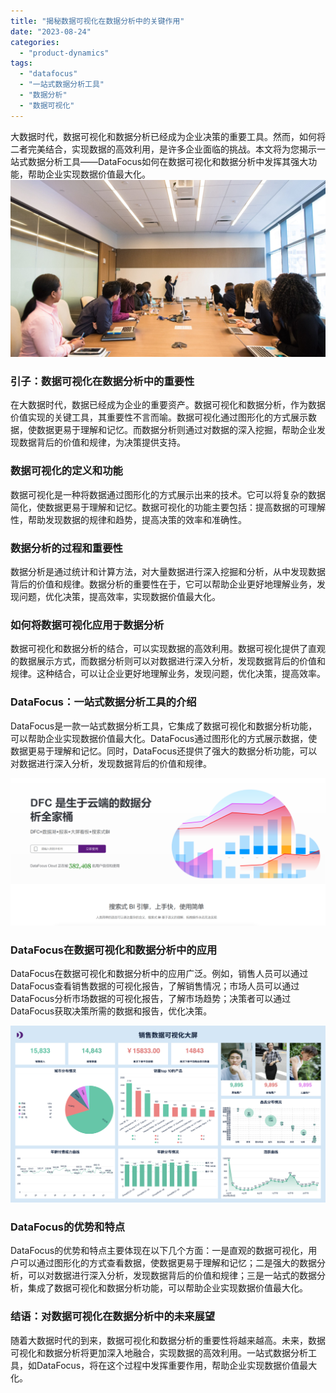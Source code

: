 ```yaml
---
title: "揭秘数据可视化在数据分析中的关键作用"
date: "2023-08-24"
categories: 
  - "product-dynamics"
tags: 
  - "datafocus"
  - "一站式数据分析工具"
  - "数据分析"
  - "数据可视化"
---
```


大数据时代，数据可视化和数据分析已经成为企业决策的重要工具。然而，如何将二者完美结合，实现数据的高效利用，是许多企业面临的挑战。本文将为您揭示一站式数据分析工具——DataFocus如何在数据可视化和数据分析中发挥其强大功能，帮助企业实现数据价值最大化。 ![](images/1690448743-pexels-christina-morillo-1181396-scaled.jpg)

### 引子：数据可视化在数据分析中的重要性

在大数据时代，数据已经成为企业的重要资产。数据可视化和数据分析，作为数据价值实现的关键工具，其重要性不言而喻。数据可视化通过图形化的方式展示数据，使数据更易于理解和记忆。而数据分析则通过对数据的深入挖掘，帮助企业发现数据背后的价值和规律，为决策提供支持。

### 数据可视化的定义和功能

数据可视化是一种将数据通过图形化的方式展示出来的技术。它可以将复杂的数据简化，使数据更易于理解和记忆。数据可视化的功能主要包括：提高数据的可理解性，帮助发现数据的规律和趋势，提高决策的效率和准确性。

### 数据分析的过程和重要性

数据分析是通过统计和计算方法，对大量数据进行深入挖掘和分析，从中发现数据背后的价值和规律。数据分析的重要性在于，它可以帮助企业更好地理解业务，发现问题，优化决策，提高效率，实现数据价值最大化。

### 如何将数据可视化应用于数据分析

数据可视化和数据分析的结合，可以实现数据的高效利用。数据可视化提供了直观的数据展示方式，而数据分析则可以对数据进行深入分析，发现数据背后的价值和规律。这种结合，可以让企业更好地理解业务，发现问题，优化决策，提高效率。

### DataFocus：一站式数据分析工具的介绍

DataFocus是一款一站式数据分析工具，它集成了数据可视化和数据分析功能，可以帮助企业实现数据价值最大化。DataFocus通过图形化的方式展示数据，使数据更易于理解和记忆。同时，DataFocus还提供了强大的数据分析功能，可以对数据进行深入分析，发现数据背后的价值和规律。

![](images/1686616238-%E5%BE%AE%E4%BF%A1%E6%88%AA%E5%9B%BE_20230512142316.png)

### DataFocus在数据可视化和数据分析中的应用

DataFocus在数据可视化和数据分析中的应用广泛。例如，销售人员可以通过DataFocus查看销售数据的可视化报告，了解销售情况；市场人员可以通过DataFocus分析市场数据的可视化报告，了解市场趋势；决策者可以通过DataFocus获取决策所需的数据和报告，优化决策。

![](images/1691389247-%E9%94%80%E5%94%AE%E6%95%B0%E6%8D%AE.png)

### DataFocus的优势和特点

DataFocus的优势和特点主要体现在以下几个方面：一是直观的数据可视化，用户可以通过图形化的方式查看数据，使数据更易于理解和记忆；二是强大的数据分析，可以对数据进行深入分析，发现数据背后的价值和规律；三是一站式的数据分析，集成了数据可视化和数据分析功能，可以帮助企业实现数据价值最大化。

### 结语：对数据可视化在数据分析中的未来展望

随着大数据时代的到来，数据可视化和数据分析的重要性将越来越高。未来，数据可视化和数据分析将更加深入地融合，实现数据的高效利用。一站式数据分析工具，如DataFocus，将在这个过程中发挥重要作用，帮助企业实现数据价值最大化。
